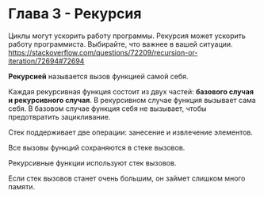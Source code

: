 # Глава 3 - Рекурсия
Циклы могут ускорить работу программы. Рекурсия может ускорить работу программиста. Выбирайте, что важнее в вашей ситуации. https://stackoverflow.com/questions/72209/recursion-or-iteration/72694#72694

**Рекурсией** называется вызов функцией самой себя.

Каждая рекурсивная функция состоит из двух частей: __базового случая и рекурсивного случая__. В рекурсивном случае функция вызывает сама себя. В базовом случае функция себя не вызывает, чтобы предотвратить зацикливание.

Стек поддерживает две операции: занесение и извлечение элементов.

Все вызовы функций сохраняются в стеке вызовов.

Рекурсивные функции используют стек вызовов.

Если стек вызовов станет очень большим, он займет слишком много памяти.